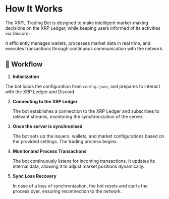 # How It Works

The XRPL Trading Bot is designed to make intelligent market-making decisions on the XRP Ledger, while keeping users informed of its activities via Discord.

It efficiently manages wallets, processes market data in real time, and executes transactions through continuous communication with the network.

## 🔄 Workflow

1. **Initialization**

  The bot loads the configuration from `config.json`, and prepares to interact with the XRP Ledger and Discord.

2. **Connecting to the XRP Ledger**

   The bot establishes a connection to the XRP Ledger and subscribes to relevant streams, monitoring the synchronization of the server.

3. **Once the server is synchronised**

   The bot sets up the issuers, wallets, and market configurations based on the provided settings. The trading process begins.

4. **Monitor and Process Transactions**

   The bot continuously listens for incoming transactions. It updates its internal data, allowing it to adjust market positions dynamically.

5. **Sync Loss Recovery**

   In case of a loss of synchronization, the bot resets and starts the process over, ensuring reconnection to the network.
